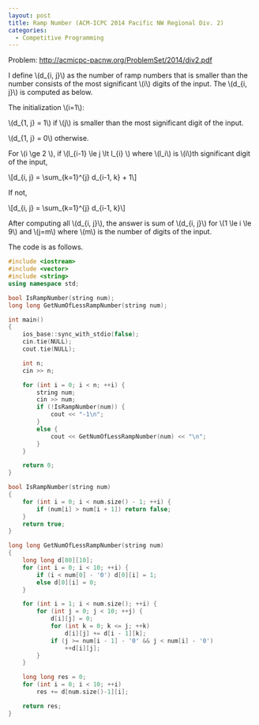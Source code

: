 ```yaml
---
layout: post
title: Ramp Number (ACM-ICPC 2014 Pacific NW Regional Div. 2)
categories:
  - Competitive Programming
---
```


Problem: <http://acmicpc-pacnw.org/ProblemSet/2014/div2.pdf>

I define \\(d_{i, j}\\) as the number of ramp numbers that is smaller than the number consists of the most significant \\(i\\) digits of the input. The \\(d_{i, j}\\) is computed as below.

The initialization \\(i=1\\):

\\(d_{1, j} = 1\\) if \\(j\\) is smaller than the most significant digit of the input.

\\(d_{1, j} = 0\\) otherwise.

For \\(i \ge 2 \\), if \\(l_{i-1} \le j \lt l_{i} \\) where \\(l_i\\) is \\(i\\)th significant digit of the input,

\\[d_{i, j} = \sum_{k=1}^{j} d_{i-1, k} + 1\\]

If not,

\\[d_{i, j} = \sum_{k=1}^{j} d_{i-1, k}\\]

After computing all \\(d_{i, j}\\), the answer is sum of \\(d_{i, j}\\) for \\(1 \le i \le 9\\) and \\(j=m\\) where \\(m\\) is the number of digits of the input.

The code is as follows.

```c++
#include <iostream>
#include <vector>
#include <string>
using namespace std;

bool IsRampNumber(string num);
long long GetNumOfLessRampNumber(string num);

int main()
{
	ios_base::sync_with_stdio(false);
	cin.tie(NULL);
	cout.tie(NULL);

	int n;
	cin >> n;

	for (int i = 0; i < n; ++i) {
		string num;
		cin >> num;
		if (!IsRampNumber(num)) {
			cout << "-1\n";
		}
		else {
			cout << GetNumOfLessRampNumber(num) << "\n";
		}
	}

	return 0;
}

bool IsRampNumber(string num)
{
	for (int i = 0; i < num.size() - 1; ++i) {
		if (num[i] > num[i + 1]) return false;
	}
	return true;
}

long long GetNumOfLessRampNumber(string num)
{
	long long d[80][10];
	for (int i = 0; i < 10; ++i) {
		if (i < num[0] - '0') d[0][i] = 1;
		else d[0][i] = 0;
	}

	for (int i = 1; i < num.size(); ++i) {
		for (int j = 0; j < 10; ++j) {
			d[i][j] = 0;
			for (int k = 0; k <= j; ++k)
				d[i][j] += d[i - 1][k];
			if (j >= num[i - 1] - '0' && j < num[i] - '0')
				++d[i][j];
		}
	}

	long long res = 0;
	for (int i = 0; i < 10; ++i)
		res += d[num.size()-1][i];

	return res;
}
```
